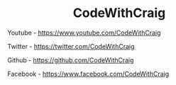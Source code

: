 <h1 align="center">
  CodeWithCraig
</h1>

Youtube - https://www.youtube.com/CodeWithCraig

Twitter - https://twitter.com/CodeWithCraig

Github - https://github.com/CodeWithCraig

Facebook - https://www.facebook.com/CodeWithCraig
